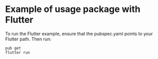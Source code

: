 # Example of usage package with Flutter

To run the Flutter example, ensure that the pubspec.yaml points to your Flutter
path. Then run:

```
pub get
flutter run
```
